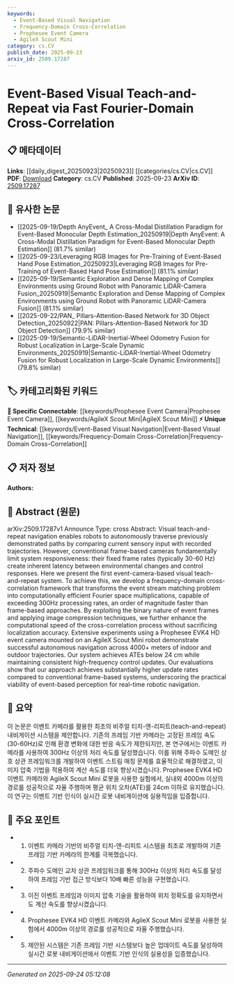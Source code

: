 ```yaml
---
keywords:
  - Event-Based Visual Navigation
  - Frequency-Domain Cross-Correlation
  - Prophesee Event Camera
  - AgileX Scout Mini
category: cs.CV
publish_date: 2025-09-23
arxiv_id: 2509.17287
---
```


<!-- KEYWORD_LINKING_METADATA:
{
  "processed_timestamp": "2025-09-24T05:12:08.612830",
  "vocabulary_version": "1.0",
  "selected_keywords": [
    "Event-Based Visual Navigation",
    "Frequency-Domain Cross-Correlation",
    "Prophesee Event Camera",
    "AgileX Scout Mini"
  ],
  "rejected_keywords": [],
  "similarity_scores": {
    "Event-Based Visual Navigation": 0.79,
    "Frequency-Domain Cross-Correlation": 0.75,
    "Prophesee Event Camera": 0.72,
    "AgileX Scout Mini": 0.7
  },
  "extraction_method": "AI_prompt_based",
  "budget_applied": true,
  "candidates_json": {
    "candidates": [
      {
        "surface": "event-camera-based visual teach-and-repeat system",
        "canonical": "Event-Based Visual Navigation",
        "aliases": [
          "event-camera navigation",
          "event-based teach-and-repeat"
        ],
        "category": "unique_technical",
        "rationale": "This term represents a novel approach to robotic navigation that leverages event cameras, which is a significant advancement over traditional methods.",
        "novelty_score": 0.85,
        "connectivity_score": 0.72,
        "specificity_score": 0.88,
        "link_intent_score": 0.79
      },
      {
        "surface": "frequency-domain cross-correlation framework",
        "canonical": "Frequency-Domain Cross-Correlation",
        "aliases": [
          "Fourier-domain cross-correlation"
        ],
        "category": "unique_technical",
        "rationale": "This framework is a core technical innovation that enhances processing speed, crucial for linking with computational efficiency topics.",
        "novelty_score": 0.78,
        "connectivity_score": 0.69,
        "specificity_score": 0.82,
        "link_intent_score": 0.75
      },
      {
        "surface": "Prophesee EVK4 HD event camera",
        "canonical": "Prophesee Event Camera",
        "aliases": [
          "EVK4 HD camera"
        ],
        "category": "specific_connectable",
        "rationale": "The use of this specific camera model is central to the system's performance, linking it to hardware-specific discussions.",
        "novelty_score": 0.65,
        "connectivity_score": 0.77,
        "specificity_score": 0.8,
        "link_intent_score": 0.72
      },
      {
        "surface": "AgileX Scout Mini robot",
        "canonical": "AgileX Scout Mini",
        "aliases": [
          "Scout Mini robot"
        ],
        "category": "specific_connectable",
        "rationale": "This robot model is integral to the experimental setup, providing a link to discussions on mobile robotics platforms.",
        "novelty_score": 0.6,
        "connectivity_score": 0.74,
        "specificity_score": 0.78,
        "link_intent_score": 0.7
      }
    ],
    "ban_list_suggestions": [
      "robot",
      "system",
      "method"
    ]
  },
  "decisions": [
    {
      "candidate_surface": "event-camera-based visual teach-and-repeat system",
      "resolved_canonical": "Event-Based Visual Navigation",
      "decision": "linked",
      "scores": {
        "novelty": 0.85,
        "connectivity": 0.72,
        "specificity": 0.88,
        "link_intent": 0.79
      }
    },
    {
      "candidate_surface": "frequency-domain cross-correlation framework",
      "resolved_canonical": "Frequency-Domain Cross-Correlation",
      "decision": "linked",
      "scores": {
        "novelty": 0.78,
        "connectivity": 0.69,
        "specificity": 0.82,
        "link_intent": 0.75
      }
    },
    {
      "candidate_surface": "Prophesee EVK4 HD event camera",
      "resolved_canonical": "Prophesee Event Camera",
      "decision": "linked",
      "scores": {
        "novelty": 0.65,
        "connectivity": 0.77,
        "specificity": 0.8,
        "link_intent": 0.72
      }
    },
    {
      "candidate_surface": "AgileX Scout Mini robot",
      "resolved_canonical": "AgileX Scout Mini",
      "decision": "linked",
      "scores": {
        "novelty": 0.6,
        "connectivity": 0.74,
        "specificity": 0.78,
        "link_intent": 0.7
      }
    }
  ]
}
-->

# Event-Based Visual Teach-and-Repeat via Fast Fourier-Domain Cross-Correlation

## 📋 메타데이터

**Links**: [[daily_digest_20250923|20250923]] [[categories/cs.CV|cs.CV]]
**PDF**: [Download](https://arxiv.org/pdf/2509.17287.pdf)
**Category**: cs.CV
**Published**: 2025-09-23
**ArXiv ID**: [2509.17287](https://arxiv.org/abs/2509.17287)

## 🔗 유사한 논문
- [[2025-09-19/Depth AnyEvent_ A Cross-Modal Distillation Paradigm for Event-Based Monocular Depth Estimation_20250919|Depth AnyEvent: A Cross-Modal Distillation Paradigm for Event-Based Monocular Depth Estimation]] (81.7% similar)
- [[2025-09-23/Leveraging RGB Images for Pre-Training of Event-Based Hand Pose Estimation_20250923|Leveraging RGB Images for Pre-Training of Event-Based Hand Pose Estimation]] (81.1% similar)
- [[2025-09-19/Semantic Exploration and Dense Mapping of Complex Environments using Ground Robot with Panoramic LiDAR-Camera Fusion_20250919|Semantic Exploration and Dense Mapping of Complex Environments using Ground Robot with Panoramic LiDAR-Camera Fusion]] (81.1% similar)
- [[2025-09-22/PAN_ Pillars-Attention-Based Network for 3D Object Detection_20250922|PAN: Pillars-Attention-Based Network for 3D Object Detection]] (79.9% similar)
- [[2025-09-19/Semantic-LiDAR-Inertial-Wheel Odometry Fusion for Robust Localization in Large-Scale Dynamic Environments_20250919|Semantic-LiDAR-Inertial-Wheel Odometry Fusion for Robust Localization in Large-Scale Dynamic Environments]] (79.8% similar)

## 🏷️ 카테고리화된 키워드
**🔗 Specific Connectable**: [[keywords/Prophesee Event Camera|Prophesee Event Camera]], [[keywords/AgileX Scout Mini|AgileX Scout Mini]]
**⚡ Unique Technical**: [[keywords/Event-Based Visual Navigation|Event-Based Visual Navigation]], [[keywords/Frequency-Domain Cross-Correlation|Frequency-Domain Cross-Correlation]]

## 📋 저자 정보

**Authors:** 

## 📄 Abstract (원문)

arXiv:2509.17287v1 Announce Type: cross 
Abstract: Visual teach-and-repeat navigation enables robots to autonomously traverse previously demonstrated paths by comparing current sensory input with recorded trajectories. However, conventional frame-based cameras fundamentally limit system responsiveness: their fixed frame rates (typically 30-60 Hz) create inherent latency between environmental changes and control responses. Here we present the first event-camera-based visual teach-and-repeat system. To achieve this, we develop a frequency-domain cross-correlation framework that transforms the event stream matching problem into computationally efficient Fourier space multiplications, capable of exceeding 300Hz processing rates, an order of magnitude faster than frame-based approaches. By exploiting the binary nature of event frames and applying image compression techniques, we further enhance the computational speed of the cross-correlation process without sacrificing localization accuracy. Extensive experiments using a Prophesee EVK4 HD event camera mounted on an AgileX Scout Mini robot demonstrate successful autonomous navigation across 4000+ meters of indoor and outdoor trajectories. Our system achieves ATEs below 24 cm while maintaining consistent high-frequency control updates. Our evaluations show that our approach achieves substantially higher update rates compared to conventional frame-based systems, underscoring the practical viability of event-based perception for real-time robotic navigation.

## 📝 요약

이 논문은 이벤트 카메라를 활용한 최초의 비주얼 티치-앤-리피트(teach-and-repeat) 내비게이션 시스템을 제안합니다. 기존의 프레임 기반 카메라는 고정된 프레임 속도(30-60Hz)로 인해 환경 변화에 대한 반응 속도가 제한되지만, 본 연구에서는 이벤트 카메라를 사용하여 300Hz 이상의 처리 속도를 달성했습니다. 이를 위해 주파수 도메인 상호 상관 프레임워크를 개발하여 이벤트 스트림 매칭 문제를 효율적으로 해결하였고, 이미지 압축 기법을 적용하여 계산 속도를 더욱 향상시켰습니다. Prophesee EVK4 HD 이벤트 카메라와 AgileX Scout Mini 로봇을 사용한 실험에서, 실내외 4000m 이상의 경로를 성공적으로 자율 주행하며 평균 위치 오차(ATE)를 24cm 이하로 유지했습니다. 이 연구는 이벤트 기반 인식이 실시간 로봇 내비게이션에 실용적임을 입증합니다.

## 🎯 주요 포인트

- 1. 이벤트 카메라 기반의 비주얼 티치-앤-리피트 시스템을 최초로 개발하여 기존 프레임 기반 카메라의 한계를 극복했습니다.
- 2. 주파수 도메인 교차 상관 프레임워크를 통해 300Hz 이상의 처리 속도를 달성하여 프레임 기반 접근 방식보다 10배 빠른 성능을 구현했습니다.
- 3. 이진 이벤트 프레임과 이미지 압축 기술을 활용하여 위치 정확도를 유지하면서도 계산 속도를 향상시켰습니다.
- 4. Prophesee EVK4 HD 이벤트 카메라와 AgileX Scout Mini 로봇을 사용한 실험에서 4000m 이상의 경로를 성공적으로 자율 주행했습니다.
- 5. 제안된 시스템은 기존 프레임 기반 시스템보다 높은 업데이트 속도를 달성하여 실시간 로봇 내비게이션에서 이벤트 기반 인식의 실용성을 입증했습니다.


---

*Generated on 2025-09-24 05:12:08*